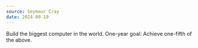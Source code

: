 ```yaml
---
source: Seymour Cray
date: 2024-09-19
---
```


Build the biggest computer in the world. One-year goal: Achieve one-fifth of the above.
